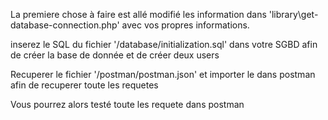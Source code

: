 La premiere chose à faire est allé modifié les information dans 'library\get-database-connection.php' avec vos propres informations.

inserez le SQL du fichier '/database/initialization.sql' dans votre SGBD afin de créer la base de donnée et de créer deux users


Recuperer le fichier '/postman/postman.json' et importer le dans postman afin de recuperer toute les requetes

Vous pourrez alors testé toute les requete dans postman
